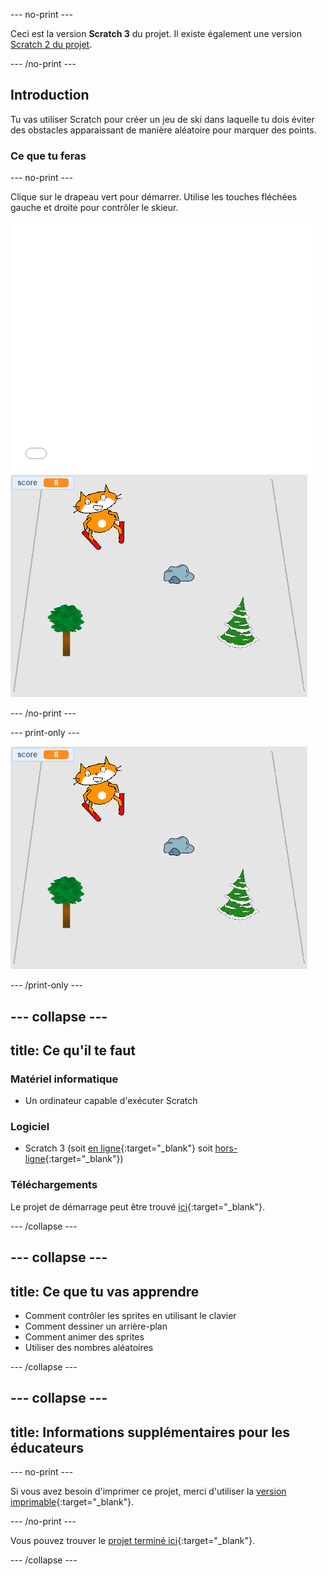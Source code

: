 --- no-print ---

Ceci est la version **Scratch 3** du projet. Il existe également une version [Scratch 2 du projet](https://projects.raspberrypi.org/fr-FR/projects/scratch-cat-goes-skiing-scratch2).

--- /no-print ---

## Introduction

Tu vas utiliser Scratch pour créer un jeu de ski dans laquelle tu dois éviter des obstacles apparaissant de manière aléatoire pour marquer des points.

### Ce que tu feras

--- no-print ---

Clique sur le drapeau vert pour démarrer. Utilise les touches fléchées gauche et droite pour contrôler le skieur.

<div class="scratch-preview">
  <iframe allowtransparency="true" width="485" height="402" src="//scratch.mit.edu/projects/embed/406246400/?autostart=false" frameborder="0" scrolling="no"></iframe>
  <img src="images/skiing-final.png">
</div>

--- /no-print ---

--- print-only ---

![projet terminé](images/skiing-final.png)

--- /print-only ---

--- collapse ---
---
title: Ce qu'il te faut
---

### Matériel informatique

+ Un ordinateur capable d'exécuter Scratch

### Logiciel

+ Scratch 3 (soit [en ligne](http://rpf.io/scratchon){:target="_blank"} soit [hors-ligne](http://rpf.io/scratchoff){:target="_blank"})

### Téléchargements

Le projet de démarrage peut être trouvé [ici](http://rpf.io/p/fr-FR/scratch-cat-goes-skiing-go){:target="_blank"}.

--- /collapse ---

--- collapse ---
---
title: Ce que tu vas apprendre
---

+ Comment contrôler les sprites en utilisant le clavier
+ Comment dessiner un arrière-plan
+ Comment animer des sprites
+ Utiliser des nombres aléatoires

--- /collapse ---

--- collapse ---
---
title: Informations supplémentaires pour les éducateurs
---

--- no-print ---

Si vous avez besoin d'imprimer ce projet, merci d'utiliser la [version imprimable](https://projects.raspberrypi.org/fr-FR/projects/scratch-cat-goes-skiing/print){:target="_blank"}.

--- /no-print ---

Vous pouvez trouver le [projet terminé ici](http://rpf.io/p/fr-FR/scratch-cat-goes-skiing-get){:target="_blank"}.

--- /collapse ---
